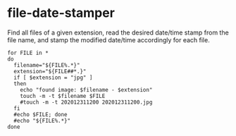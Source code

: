 # file-date-stamper
Find all files of a given extension, read the desired date/time stamp from the file name, and stamp the modified date/time accordingly for each file.

```
for FILE in *
do
  filename="${FILE%.*}"
  extension="${FILE##*.}"
  if [ $extension = "jpg" ]
  then
    echo "found image: $filename - $extension"
    touch -m -t $filename $FILE
    #touch -m -t 202012311200 202012311200.jpg
  fi
  #echo $FILE; done
  #echo "${FILE%.*}"
done
```
